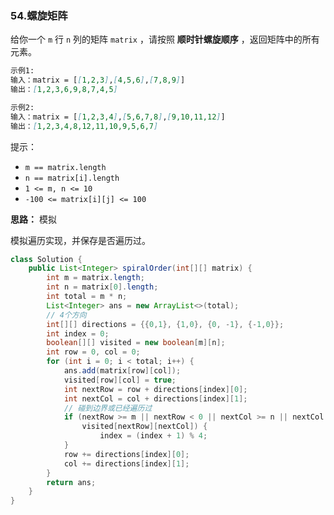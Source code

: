 ### 54.螺旋矩阵

给你一个 `m` 行 `n` 列的矩阵 `matrix` ，请按照 **顺时针螺旋顺序** ，返回矩阵中的所有元素。

``` markdown
示例1:
输入：matrix = [[1,2,3],[4,5,6],[7,8,9]]
输出：[1,2,3,6,9,8,7,4,5]

示例2:
输入：matrix = [[1,2,3,4],[5,6,7,8],[9,10,11,12]]
输出：[1,2,3,4,8,12,11,10,9,5,6,7]
```

提示：

- `m == matrix.length`
- `n == matrix[i].length`
- `1 <= m, n <= 10`
- `-100 <= matrix[i][j] <= 100`



**思路：** 模拟

模拟遍历实现，并保存是否遍历过。

``` java
class Solution {
    public List<Integer> spiralOrder(int[][] matrix) {
        int m = matrix.length;
        int n = matrix[0].length;
        int total = m * n;
        List<Integer> ans = new ArrayList<>(total);
        // 4个方向
        int[][] directions = {{0,1}, {1,0}, {0, -1}, {-1,0}};
        int index = 0;
        boolean[][] visited = new boolean[m][n];
        int row = 0, col = 0;
        for (int i = 0; i < total; i++) {
            ans.add(matrix[row][col]);
            visited[row][col] = true;
            int nextRow = row + directions[index][0];
            int nextCol = col + directions[index][1];
            // 碰到边界或已经遍历过
            if (nextRow >= m || nextRow < 0 || nextCol >= n || nextCol < 0 ||
                visited[nextRow][nextCol]) {
                    index = (index + 1) % 4;
            }
            row += directions[index][0];
            col += directions[index][1];
        }
        return ans;
    }
}
```

